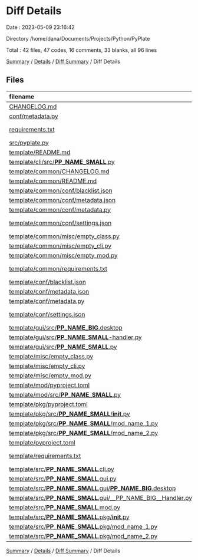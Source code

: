 # Diff Details

Date : 2023-05-09 23:16:42

Directory /home/dana/Documents/Projects/Python/PyPlate

Total : 42 files,  47 codes, 16 comments, 33 blanks, all 96 lines

[Summary](results.md) / [Details](details.md) / [Diff Summary](diff.md) / Diff Details

## Files
| filename | language | code | comment | blank | total |
| :--- | :--- | ---: | ---: | ---: | ---: |
| [CHANGELOG.md](/CHANGELOG.md) | Markdown | 0 | 0 | 1 | 1 |
| [conf/metadata.py](/conf/metadata.py) | Python | 36 | -15 | 8 | 29 |
| [requirements.txt](/requirements.txt) | pip requirements | 2 | 0 | 0 | 2 |
| [src/pyplate.py](/src/pyplate.py) | Python | -23 | 2 | -3 | -24 |
| [template/README.md](/template/README.md) | Markdown | -59 | -21 | -14 | -94 |
| [template/cli/src/__PP_NAME_SMALL__.py](/template/cli/src/__PP_NAME_SMALL__.py) | Python | 18 | 100 | 30 | 148 |
| [template/common/CHANGELOG.md](/template/common/CHANGELOG.md) | Markdown | 0 | 0 | 1 | 1 |
| [template/common/README.md](/template/common/README.md) | Markdown | 59 | 21 | 14 | 94 |
| [template/common/conf/blacklist.json](/template/common/conf/blacklist.json) | JSON | 0 | 0 | 1 | 1 |
| [template/common/conf/metadata.json](/template/common/conf/metadata.json) | JSON | 10 | 0 | 0 | 10 |
| [template/common/conf/metadata.py](/template/common/conf/metadata.py) | Python | 466 | 330 | 180 | 976 |
| [template/common/conf/settings.json](/template/common/conf/settings.json) | JSON with Comments | 0 | 0 | 1 | 1 |
| [template/common/misc/empty_class.py](/template/common/misc/empty_class.py) | Python | 8 | 79 | 18 | 105 |
| [template/common/misc/empty_cli.py](/template/common/misc/empty_cli.py) | Python | 18 | 100 | 30 | 148 |
| [template/common/misc/empty_mod.py](/template/common/misc/empty_mod.py) | Python | 5 | 57 | 13 | 75 |
| [template/common/requirements.txt](/template/common/requirements.txt) | pip requirements | 0 | 0 | 1 | 1 |
| [template/conf/blacklist.json](/template/conf/blacklist.json) | JSON | 0 | 0 | -1 | -1 |
| [template/conf/metadata.json](/template/conf/metadata.json) | JSON | -10 | 0 | 0 | -10 |
| [template/conf/metadata.py](/template/conf/metadata.py) | Python | -423 | -309 | -159 | -891 |
| [template/conf/settings.json](/template/conf/settings.json) | JSON with Comments | 0 | 0 | -1 | -1 |
| [template/gui/src/__PP_NAME_BIG__.desktop](/template/gui/src/__PP_NAME_BIG__.desktop) | Desktop | 12 | 8 | 3 | 23 |
| [template/gui/src/__PP_NAME_SMALL__-handler.py](/template/gui/src/__PP_NAME_SMALL__-handler.py) | Python | 19 | 90 | 24 | 133 |
| [template/gui/src/__PP_NAME_SMALL__.py](/template/gui/src/__PP_NAME_SMALL__.py) | Python | 25 | 105 | 34 | 164 |
| [template/misc/empty_class.py](/template/misc/empty_class.py) | Python | -8 | -79 | -18 | -105 |
| [template/misc/empty_cli.py](/template/misc/empty_cli.py) | Python | -18 | -100 | -30 | -148 |
| [template/misc/empty_mod.py](/template/misc/empty_mod.py) | Python | -5 | -57 | -13 | -75 |
| [template/mod/pyproject.toml](/template/mod/pyproject.toml) | TOML | 21 | 8 | 5 | 34 |
| [template/mod/src/__PP_NAME_SMALL__.py](/template/mod/src/__PP_NAME_SMALL__.py) | Python | 5 | 57 | 13 | 75 |
| [template/pkg/pyproject.toml](/template/pkg/pyproject.toml) | TOML | 21 | 8 | 5 | 34 |
| [template/pkg/src/__PP_NAME_SMALL__/__init__.py](/template/pkg/src/__PP_NAME_SMALL__/__init__.py) | Python | 3 | 13 | 4 | 20 |
| [template/pkg/src/__PP_NAME_SMALL__/mod_name_1.py](/template/pkg/src/__PP_NAME_SMALL__/mod_name_1.py) | Python | 5 | 57 | 13 | 75 |
| [template/pkg/src/__PP_NAME_SMALL__/mod_name_2.py](/template/pkg/src/__PP_NAME_SMALL__/mod_name_2.py) | Python | 5 | 57 | 13 | 75 |
| [template/pyproject.toml](/template/pyproject.toml) | TOML | -21 | -8 | -5 | -34 |
| [template/requirements.txt](/template/requirements.txt) | pip requirements | -32 | 0 | -1 | -33 |
| [template/src/__PP_NAME_SMALL__.cli.py](/template/src/__PP_NAME_SMALL__.cli.py) | Python | -18 | -100 | -30 | -148 |
| [template/src/__PP_NAME_SMALL__.gui.py](/template/src/__PP_NAME_SMALL__.gui.py) | Python | -25 | -105 | -34 | -164 |
| [template/src/__PP_NAME_SMALL__.gui/__PP_NAME_BIG__.desktop](/template/src/__PP_NAME_SMALL__.gui/__PP_NAME_BIG__.desktop) | Desktop | -12 | -8 | -3 | -23 |
| [template/src/__PP_NAME_SMALL__.gui/__PP_NAME_BIG__Handler.py](/template/src/__PP_NAME_SMALL__.gui/__PP_NAME_BIG__Handler.py) | Python | -19 | -90 | -24 | -133 |
| [template/src/__PP_NAME_SMALL__.mod.py](/template/src/__PP_NAME_SMALL__.mod.py) | Python | -5 | -57 | -13 | -75 |
| [template/src/__PP_NAME_SMALL__.pkg/__init__.py](/template/src/__PP_NAME_SMALL__.pkg/__init__.py) | Python | -3 | -13 | -4 | -20 |
| [template/src/__PP_NAME_SMALL__.pkg/mod_name_1.py](/template/src/__PP_NAME_SMALL__.pkg/mod_name_1.py) | Python | -5 | -57 | -13 | -75 |
| [template/src/__PP_NAME_SMALL__.pkg/mod_name_2.py](/template/src/__PP_NAME_SMALL__.pkg/mod_name_2.py) | Python | -5 | -57 | -13 | -75 |

[Summary](results.md) / [Details](details.md) / [Diff Summary](diff.md) / Diff Details